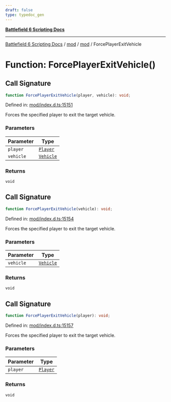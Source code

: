 ```yaml
---
draft: false
type: typedoc_gen
---
```


[**Battlefield 6 Scripting Docs**](../../../_index.md)

***

[Battlefield 6 Scripting Docs](../../../_index.md) / [mod](../../_index.md) / [mod](../_index.md) / ForcePlayerExitVehicle

# Function: ForcePlayerExitVehicle()

## Call Signature

```ts
function ForcePlayerExitVehicle(player, vehicle): void;
```

Defined in: [mod/index.d.ts:15151](https://github.com/battlefield-portal-community/portal-docs/blob/ff09b2690670f74de7e97198022e5a97ff1161ff/generators/santiago/mod/index.d.ts#L15151)

Forces the specified player to exit the target vehicle.

### Parameters

| Parameter | Type |
| ------ | ------ |
| `player` | [`Player`](../Player/_index.md) |
| `vehicle` | [`Vehicle`](../Vehicle/_index.md) |

### Returns

`void`

## Call Signature

```ts
function ForcePlayerExitVehicle(vehicle): void;
```

Defined in: [mod/index.d.ts:15154](https://github.com/battlefield-portal-community/portal-docs/blob/ff09b2690670f74de7e97198022e5a97ff1161ff/generators/santiago/mod/index.d.ts#L15154)

Forces the specified player to exit the target vehicle.

### Parameters

| Parameter | Type |
| ------ | ------ |
| `vehicle` | [`Vehicle`](../Vehicle/_index.md) |

### Returns

`void`

## Call Signature

```ts
function ForcePlayerExitVehicle(player): void;
```

Defined in: [mod/index.d.ts:15157](https://github.com/battlefield-portal-community/portal-docs/blob/ff09b2690670f74de7e97198022e5a97ff1161ff/generators/santiago/mod/index.d.ts#L15157)

Forces the specified player to exit the target vehicle.

### Parameters

| Parameter | Type |
| ------ | ------ |
| `player` | [`Player`](../Player/_index.md) |

### Returns

`void`
